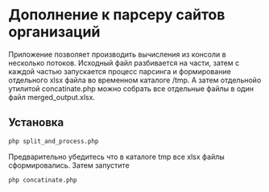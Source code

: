 # Дополнение к парсеру сайтов организаций

Приложение позволяет производить вычисления из консоли в несколько потоков. Исходный файл разбивается на части, затем с каждой частью запускается процесс парсинга и формирование отдельного xlsx файла во временном каталоге /tmp. А затем отдельнойо утилитой  concatinate.php можно собрать все отдельные файлы в один файл merged_output.xlsx.

## Установка

```bash
php split_and_process.php
```
Предварительно убедитесь что в каталоге tmp все xlsx файлы сформировались. Затем запустите

```bash
php concatinate.php
```
